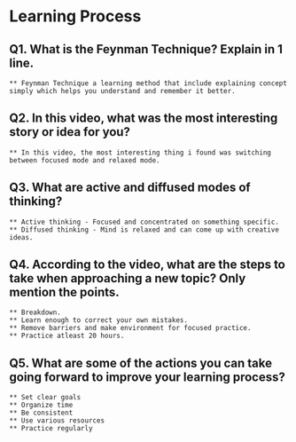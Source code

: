 # Learning Process

## Q1. What is the Feynman Technique? Explain in 1 line.
	** Feynman Technique a learning method that include explaining concept simply which helps you understand and remember it better.
	
## Q2. In this video, what was the most interesting story or idea for you?
	** In this video, the most interesting thing i found was switching between focused mode and relaxed mode.

## Q3. What are active and diffused modes of thinking?
	** Active thinking - Focused and concentrated on something specific.
	** Diffused thinking - Mind is relaxed and can come up with creative ideas.

## Q4. According to the video, what are the steps to take when approaching a new topic? Only mention the points.
	** Breakdown.
	** Learn enough to correct your own mistakes.
	** Remove barriers and make environment for focused practice.
	** Practice atleast 20 hours.

## Q5. What are some of the actions you can take going forward to improve your learning process?
	** Set clear goals
	** Organize time
	** Be consistent
	** Use various resources
	** Practice regularly
	

